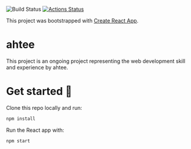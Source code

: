 ![Build Status](https://codebuild.us-east-2.amazonaws.com/badges?uuid=eyJlbmNyeXB0ZWREYXRhIjoiQVZ6ZERCQm8xbHFIQU9jNGw4MnI3M09GTmNINFRicmNOOWxkd3RtSlhnSk5pY1FxWWp1SFgyWDRsaGt5QnFER0pjdmhkRlRNSkxlMFEyYnBDQ29XbVNvPSIsIml2UGFyYW1ldGVyU3BlYyI6ImtnSHVNcFBLVnhDOXhUR3oiLCJtYXRlcmlhbFNldFNlcmlhbCI6MX0%3D&branch=master)
[![Actions Status](https://github.com/ahtee/ahtee/workflows/build/badge.svg)](https://github.com/ahtee/ahtee/actions?query=workflow%3Aactions)

This project was bootstrapped with [Create React App](https://github.com/facebook/create-react-app).

# ahtee

This project is an ongoing project representing the web development skill and experience by ahtee.

# Get started :rocket:

Clone this repo locally and run:

```sh
npm install
```

Run the React app with:

```sh
npm start
```
